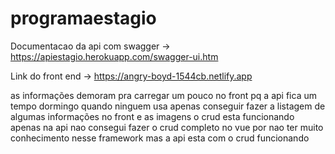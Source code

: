# programaestagio

Documentacao da api com swagger -> https://apiestagio.herokuapp.com/swagger-ui.htm

Link do front end -> https://angry-boyd-1544cb.netlify.app


as informações demoram pra carregar um pouco no front pq a api fica um tempo dormingo quando ninguem usa
apenas conseguir fazer a listagem de algumas informações no front e as imagens o crud esta funcionando apenas na api
nao consegui fazer o crud completo no vue por nao ter muito conhecimento nesse framework mas a api esta com o crud funcionando
